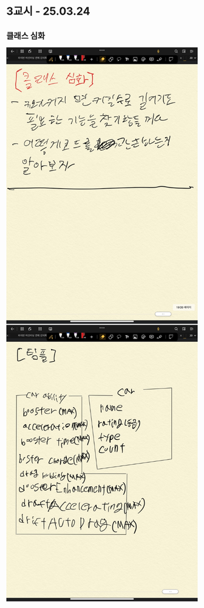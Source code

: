 # 3교시 - 25.03.24
## 클래스 심화
![KakaoTalk_Image_2025-03-26-09-26-50_018.jpeg](img01/KakaoTalk_Image_2025-03-26-09-26-50_018.jpeg)
![KakaoTalk_Image_2025-03-26-09-26-50_019.jpeg](img01/KakaoTalk_Image_2025-03-26-09-26-50_019.jpeg)
